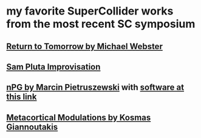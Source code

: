 # my favorite SuperCollider works from the most recent SC symposium

## [Return to Tomorrow by Michael Webster](https://vimeo.com/944533415/eb2092574a)

## [Sam Pluta Improvisation](https://www.youtube.com/watch?v=yzNoeYhBajk&list=PLCKCLK3FWnUGOVT6wDrOey1yXITtzo8wG&index=4)

## [nPG by Marcin Pietruszewski](https://vimeo.com/701464931) with [software at this link](https://github.com/marcinpiet/nuPG_1.0)

## [Metacortical Modulations by Kosmas Giannoutakis](https://www.kosmasgiannoutakis.art/portfolio/live-coding-music-with-brain-control-interface/)